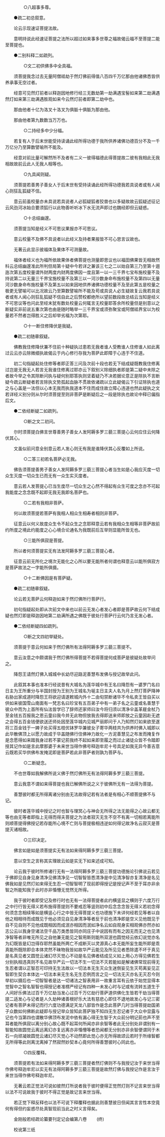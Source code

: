 <!-- { "loadSidebar": true } -->
　　
　　○八超事多尊。

　　●疏二初总叙意。

　　论云示现速证菩提法故。

　　意明持说此经速证菩提之法所以超过如来事多世尊之福故偈云福不至菩提二能至菩提也。

　　●二别科释二如疏列。

　　
　　○文二初供佛多中全具福。

　　须菩提我念过去无量阿僧祗劫于然灯佛前得值八百四千万亿那由他诸佛悉皆供养承事无空过者。

　　经意可见然灯前者以释迦因地修行经三无数劫第一劫满遇宝髻如来第二劫满遇然灯如来第三劫满遇胜观如来今云然灯前者即第二劫中也。

　　那由他者十亿为洛叉十洛叉为俱胝十俱胝为那由他。

　　那由他者第九数数当万万也。

　　
　　○二持经多中少分福。

　　若复有人于后末世能受持读诵此经所得功德于我所供养诸佛功德百分不及一千万亿分乃至算数譬喻所不能及。

　　经意对前比量可解然所不及者有二义一彼得福德此得菩提故二彼有我相此无我相故故前云此人无我人相等也。

　　
　　○九具闻则疑。

　　须菩提若善男子善女人于后末世有受持读诵此经所得功德我若具说者或有人闻心则狂乱狐疑不信。

　　意云前虽校量亦未具说若具说者人必狐疑狐者狡兽也以多疑故故云狐疑述征记云风劲河冰始合要须狐行以此物善听听冰下水无流声即过也魏经即但云疑惑。

　　
　　○十总结幽邃。

　　须菩提当知是经义不可思议果报亦不可思议。

　　意云校量不及佛不具说者以此经义及持者果报皆不可心思言议故也。

　　无著云此显示彼福体及果体不可测量故。

　　福体者经义也为福所依故果体者佛菩提也测量即思议也以福田佛果皆无相故然科云总结幽邃准此所判但局第十疑中今若详之兼该三七之二以始自第三乃至第十逦迤次第五度校量谓外财两度内财两度佛因一度且第一以一三千界七宝布施校量不及持说第二以无量三千界宝施校量不及第三以一河沙数身命布施校量不及第四以无量河沙数身命布施校量不及第五以如来因地供养诸佛功德校量不及至此第五是校量之极更无譬喻可以比况故云乃至算数譬喻所不能及苟或具说人必生疑故复云我若具说者或有人闻心则狂乱狐疑不信自此之后赞校都绝所以望前数段故总结云当知是经义不可思议等也问此至经末犹有数处校量云何辄言无校量耶答余所校量但是别意以之断疑实非前说五重次第也由是随时略举一三千界宝或须弥聚宝或阿僧祗界宝以为校量若不然者岂得胜义之后却举劣福为次第耶。

　　
　　○十一断住修降伏是我疑。

　　●疏二初随章叙疑。

　　佛教我住修降伏兼不住前十种疑执过患若无我者谁人受教谁人住修谁人如此离过云云亦云除微细执故偈云于内心修行存我为菩萨此即障于心违于不住道。

　　初二句指疑起处住修等者即正答三问及次前十段也若无下结成疑既教我住修离过岂是无我无人若言无我谁住修离过耶亦云下叙别义除细执者即是第二疑中未除之者故今举之令其除断问执与疑何别耶答执则坚着疑乃不决若据论意正是除执不言断疑今疏云断疑者若言除执文势孤起血脉不贯故依诸疏以立此疑偈云下引证除执也道之与心盖是一法但以心本无我而执我道本不住而成住故立障心违道也然此疑执之文若详经义别分则从尔时须菩提至则非菩萨是断疑后之一段是除执也故论中释已偏指后文。

　　●二依经断疑二如疏列。

　　
　　○断之文二初问。

　　尔时须菩提白佛言世尊善男子善女人发阿耨多罗三藐三菩提心云何应住云何降伏其心。

　　文虽似前问意全别意云若人发心则无有我是谁降伏其心反覆如上所说。

　　
　　○二答三初若名菩萨必无我。

　　佛告须菩提善男子善女人发阿耨多罗三藐三菩提心者当生如是心我应灭度一切众生灭度一切众生已而无有一众生实灭度者。

　　意云若人发菩提心已当生度尽一切众生之心然不得起有众生可度之念亦不可起我能度之念念既不起即无我无我即名菩萨也。

　　
　　○二若有我相非菩萨。

　　何以故须菩提若菩萨有我相人相众生相寿者相则非菩萨。

　　征意云以何义故度众生令不起众生之念耶释意云若有我相众生相等非菩萨故前约所度之境此约能度之心心境合论通名为我既前后互举则显能所皆无也。

　　
　　○三能所俱寂是菩提。

　　所以者何须菩提实无有法发阿耨多罗三藐三菩提心者。

　　征意云前无所化之境次无能化之心所以要无能所者何谓也释意云以能所俱寂方是菩萨故法之一字能所俱摄。

　　
　　○十二断佛因是有菩萨疑。

　　●疏二初随章叙疑。

　　论云若无菩萨云何释迦如来于然灯佛所行菩萨行。

　　初句指疑起处即从次前文中来也以前云无发心者发心者即是菩萨故云何下结成疑也然灯即是释迦因地第二劫满所遇之佛既于彼处行菩萨行云何乃言无发心者。

　　●二依经断疑四如疏列。

　　
　　○断之文四初举疑处。

　　须菩提于意云何如来于然灯佛所有法得阿耨多罗三藐三菩提不。

　　意云汝意之中颇谓我于然灯佛所得菩提不若得菩提何成菩萨是彼疑处故举问之。

　　降怨王请然灯佛入城城中长幼尽迎路泥善慧布发佛与授记故举此问。

　　此叙其本事也准本行经说昔有大城名为莲华城中有王名曰降怨有一婆罗门名曰日主为王所重分与半国封授为王别为王城名为埏主日主夫人名为月上然灯菩萨降神右胁出家成道时降怨王将欲迎请遂敕城内外十二由旬禁断诸华不令私卖王皆自买以供如来彼国雪山南面有一梵志名曰珍宝有五百弟子中有一弟子名之云童或名善慧于彼众中而为上首所有仙法皆学已了辞师还家师曰汝今将归须以清净伞盖革屣金杖乃至金钱五百报我之恩云童曰我今并无此物但放我去得即送来师即放之云童因赴无遮之会得五百金钱便欲送还师处因至莲华城内见城严丽即问于人乃知然灯如来欲至遂将三百金钱于一婢子处买得五枝优钵罗华兼彼女子寄华两枝共为供养时佛入城即以此华散佛顶上以愿力故成于华盖随佛行住佛神力故化一方泥善慧见之布发而掩复作是念愿得如来踏我身过若不蒙记莂我终不起如来即至履之而过止诸徒众皆不令踏即授其记作如是言此摩那婆于未来世当得作佛号释迦牟尼十号具足如我无异今善吉意云既若买华供佛布发掩泥即是菩萨若此非菩萨者则孰为菩萨与。

　　
　　○二断疑念。

　　不也世尊如我解佛所说义佛于然灯佛所无有法得阿耨多罗三藐三菩提。

　　意云我意不谓如来得菩提也我已解佛所说之义于彼佛所无有一法得为菩提。

　　善慧彼时都无所得离诸分别由无法故得记若有法者是有相心不顺菩提佛不与记。

　　彼时者莲华城中授记之时也智与理冥心与神会无所得之法无能得之心故云都无等也由无等者即指上无得而得夫菩提之为法者寂灭无生不空不有离一切相若离能所则顺菩提得佛授记若存能所心境不亡则与菩提极相违逆如何得记故净名云寂灭是菩提灭诸相故。

　　
　　○三印决定。

　　佛言如是如是须菩提实无有法如来得阿耨多罗三藐三菩提。

　　意以空生之言称其实理故云如是实无下如来述成可知。

　　论云我于彼时所修诸行无有一法得阿耨多罗三藐三菩提功德施论引佛说云若见于佛即见自身见身清净见佛清净见一切智智皆悉清净是中见清净智亦复清净是名见佛我如是见然灯如来得无生忍一切智智明了现前即得授记是授记声不至于耳亦非余智之所能知我于此时亦非惛懵无觉然无所得。

　　我于彼时者即受记及修行时也无有一法得菩提者此约横竖显之横则于六度万行之中行行皆无得义若布施得菩提则不要戒忍等竖则初中后念念念皆无得义若初念得何须念念相续等如是横竖心行之中皆无得菩提义也功德施下未详何经若见等者以自他之相相待而成既见于他必须见自见身清净等者反于前也清净即是空义见他既见于自不见自则不见他成既相因而成泯亦相因而泯如净名云如自观身实相观佛亦然亦如志公云以我身空诸法空千品万类悉皆同亦同庄子中说因有而有之因无而无之也见清净智等者非唯无所见之自他兼无能见之智用斯则能所双泯也圆觉经云依幻说觉亦名为幻既皆是幻岂得存耶然虽能所两亡不成断灭以灵源真心本无能所妄生能所即是乖真能所既除即合本体灵然不昧物我皆如故华严云能见及所见见者悉除遣不坏于真见是名真见者又圆觉云诸幻尽灭觉心不动是名见佛者结成见义如上用心方得见佛若生分别执相违真则不名见故华严云一切法不生一切法不灭若能如是解诸佛常现前得无生忍者谓以正智忍可印持无生法故以一切法本无生灭众生迷倒妄见生灭苟离妄见正智即生契合本体达一切法本来无生名无生忍例而言之见一切法无灭亦名无灭忍今则举初以摄后也一切智智者是达一切诸法之智表用非一故重言耳有云依于始觉显得本觉智中之智名智智也得授记者准楞严经记有四种一未发心时与记或有流转五道生于人间好乐佛法过百千万亿劫当发心过百千万亿劫行菩萨道供佛化生皆若干劫当得菩提二适发心与记者是人久劫种诸善根好乐大法有慈悲心即住不退地故发心与记三密记者有菩萨未得记而行六度功德满足天龙八部皆作是念此菩萨几时当得菩提劫国弟子众数如何佛断此疑即与授记举众皆知此菩萨独不知四无生忍记者于大众中显露与记也今当第四也谓散华佛顶布发泥中依有漏心得无生智于大众前分明记莂也声不至耳者能所俱寂以离分别心故心既不起耳何所闻亦非余智等者此无分别处非谓别有一智能知故圆觉云离远离幻亦复远离亦非惛懵等者恐闻都无分别亦非余智便谓同于木石一向顽凝故圆觉云诸幻尽灭觉心不动然即此觉心亦无所得故颂云若时于所缘智都无所得等此则离沈离掉了然寂然妙契本心竟何所得善慧彼时心同此也。

　　
　　○四反覆释。

　　须菩提若有法如来得阿耨多罗三藐三菩提者然灯佛则不与我授记汝于来世当得作佛号释迦牟尼以实无有法得阿耨多罗三藐三菩提是故然灯佛与我授记作是言汝于来世当得作佛号释迦牟尼。

　　无著云若正觉法可说如彼然灯所说者我于彼时便得正觉然灯则不记言来世当得以法不可说故我于彼时不得正觉是故记言来世当得。

　　若正觉下释反释也以法不可说下释覆释也据此则善慧彼日但闻其言言性本空竟何有得但约妄惑尽处真智现前当此之时义言得矣。

　　金刚般若经疏论纂要刊定记会编第八卷
　　(终)

　　校讹第三纸
